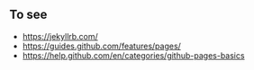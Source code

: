 ## To see

- https://jekyllrb.com/
- https://guides.github.com/features/pages/
- https://help.github.com/en/categories/github-pages-basics
